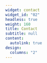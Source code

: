 ```yaml
---
widget: contact
widget_id: "02"
headless: true
weight: 160
title: Contact
subtitle: null
content:
  autolink: true
design:
  columns: "2"
---
```

